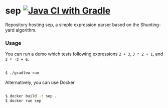 # sep [![Java CI with Gradle](https://github.com/mbe24/sep/actions/workflows/gradle.yml/badge.svg)](https://github.com/mbe24/sep/actions/workflows/gradle.yml)
Repository hosting sep, a simple expression parser based on the Shunting-yard algorithm.

### Usage ###

You can run a demo which tests following expressions `2 + 3`, `3 * 2 + 1`, and `3 * -2 + 6`.

```bash

$ ./gradlew run

```
Alternatively, you can use Docker

```bash

$ docker build -t sep .
$ docker run sep

```
